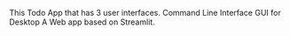 This Todo App that has 3 user interfaces.
Command Line Interface
GUI for Desktop
A Web app based on Streamlit.
